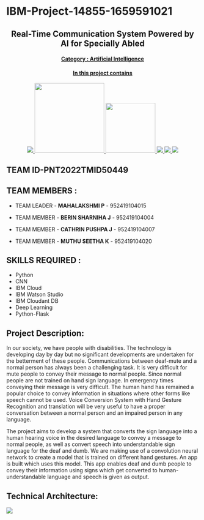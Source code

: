 # IBM-Project-14855-1659591021


<h2 align="center">Real-Time Communication System Powered by AI for Specially Abled <a href="https://github.com/IBM-EPBL/IBM-Project-14855-1659591021" target="_blank"></h2>
<h4 align="center">Category : Artificial Intelligence</h4>

<h4 align="center">In this project contains </h4>
 
<p align="center">
<a href="https://www.ibm.com/in-en">
<img src="https://img.shields.io/badge/IBM-052FAD.svg?style=for-the-badge&logo=IBM&logoColor=white"> 
</a>
   <a href="https://www.python.org/g">
    <img src="https://forthebadge.com/images/badges/made-with-python.svg" width =182 >
  </a>

  <a href="https://www.ibm.com/cloud">
      <img src="https://img.shields.io/badge/IBM%20Watson-BE95FF.svg?style=for-the-badge&logo=IBM-Watson&logoColor=white" width=130>
  </a>
  <a href="https://opencv.org/">
    <img src="https://img.shields.io/badge/OpenCV-5C3EE8.svg?style=for-the-badge&logo=OpenCV&logoColor=white">
   </a>
 
  <a href="https://pandas.pydata.org/">
    <img src="https://img.shields.io/badge/pandas-150458.svg?style=for-the-badge&logo=pandas&logoColor=white">
    </a>
 
 <a href="https://keras.io/">
    <img src="https://img.shields.io/badge/Keras-D00000.svg?style=for-the-badge&logo=Keras&logoColor=white">
    </a>
</p>




## TEAM ID-PNT2022TMID50449
## TEAM MEMBERS :

- TEAM LEADER - **MAHALAKSHMI P**  - 952419104015

- TEAM MEMBER - **BERIN SHARNIHA J** - 952419104004

- TEAM MEMBER - **CATHRIN PUSHPA J** - 952419104007

- TEAM MEMBER - **MUTHU SEETHA K** - 952419104020

## SKILLS REQUIRED :
 
 - Python
 - CNN
 - IBM Cloud
 - IBM Watson Studio
 - IBM Cloudant DB
 - Deep Learning
 - Python-Flask

 ## Project Description:

In our society, we have people with disabilities. The technology is developing day by day but no significant developments are undertaken for the betterment of these people. Communications between deaf-mute and a normal person has always been a challenging task. It is very difficult for mute people to convey their message to normal people. Since normal people are not trained on hand sign language. In emergency times conveying their message is very difficult. The human hand has remained a popular choice to convey information in situations where other forms like speech cannot be used. Voice Conversion System with Hand Gesture Recognition and translation will be very useful to have a proper conversation between a normal person and an impaired person in any language.

The project aims to develop a system that converts the sign language into a human hearing voice in the desired language to convey a message to normal people, as well as convert speech into understandable sign language for the deaf and dumb. We are making use of a convolution neural network to create a model that is trained on different hand gestures. An app is built which uses this model. This app enables deaf and dumb people to convey their information using signs which get converted to human-understandable language and speech is given as output.

## Technical Architecture:
<img src="https://user-images.githubusercontent.com/88279768/193276666-8e42b7a4-4929-49a5-af6d-dcddcb9308e3.png">

